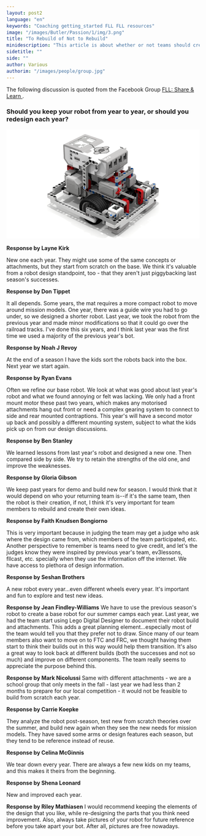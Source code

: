 ```yaml
---
layout: post2
language: "en"
keywords: "Coaching getting_started FLL FLL resources"
image: "/images/Butler/Passion/1/img/3.png"
title: "To Rebuild of Not to Rebuild"
minidescription: "This article is about whether or not teams should create a new competition robot each year."
sidetitle: ""
side: ""
author: Various
authorim: "/images/people/group.jpg"
---
```


The following discussion is quoted from the Facebook Group <a href="https://www.facebook.com/groups/FLLShareandLearn/">FLL: Share & Learn </a>.

### Should you keep your robot from year to year, or should you redesign each year?
 

<img src="/images/coachcorner/DroidBot.png" style="max-width: 100%" />


**Response by Layne Kirk**

New one each year. They might use some of the same concepts or attachments, but they start from scratch on the base. We think it's valuable from a robot design standpoint, too - that they aren't just piggybacking last season's successes.

**Response by Don Tippet**

It all depends. Some years, the mat requires a more compact robot to move around mission models. One year, there was a guide wire you had to go under, so we designed a shorter robot. Last year, we took the robot from the previous year and made minor modifications so that it could go over the railroad tracks. I've done this six years, and I think last year was the first time we used a majority of the previous year's bot.

**Response by Noah J Revoy** 

At the end of a season I have the kids sort the robots back into the box. Next year we start again.

**Response by Ryan Evans** 

Often we refine our base robot. We look at what was good about last year's robot and what we found annoying or felt was lacking. We only had a front mount motor these past two years, which makes any motorised attachments hang out front or need a complex gearing system to connect to side and rear mounted contraptions. This year's will have a second motor up back and possibly a different mounting system, subject to what the kids pick up on from our design discussions.

**Response by Ben Stanley** 

We learned lessons from last year's robot and designed a new one. Then compared side by side. We try to retain the strengths of the old one, and improve the weaknesses.

**Response by Gloria Gibson** 

We keep past years for demo and build new for season. I would think that it would depend on who your returning team is--if it's the same team, then the robot is their creation, if not, I think it's very important for team members to rebuild and create their own ideas.

**Response by Faith Knudsen Bongiorno** 

This is very important because in judging the team may get a judge who ask where the design came from, which members of the team participated, etc. Another perspective to remember is teams need to give credit, and let's the judges know they were inspired by previous year's team, ev3lessons, fllcast, etc. specially when they use the information off the internet. We have access to plethora of design information.

**Response by Seshan Brothers** 

A new robot every year...even different wheels every year. It's important and fun to explore and test new ideas.

**Response by Jean Findley-Williams** We have to use the previous season's robot to create a base robot for our summer camps each year. Last year, we had the team start using Lego Digital Designer to document their robot build and attachments. This adds a great planning element...especially most of the team would tell you that they prefer not to draw. Since many of our team members also want to move on to FTC and FRC, we thought having them start to think their builds out in this way would help them transition. It's also a great way to look back at different builds (both the successes and not so much) and improve on different components. The team really seems to appreciate the purpose behind this.

**Response by Mark Nicolussi** 
Same with different attachments - we are a school group that only meets in the fall - last year we had less than 2 months to prepare for our local competition - it would not be feasible to build from scratch each year.

**Response by Carrie Koepke**

 They analyze the robot post-season, test new from scratch theories over the summer, and build new again when they see the new needs for mission models. They have saved some arms or design features each season, but they tend to be reference instead of reuse.

**Response by Celina McGinnis** 

We tear down every year. There are always a few new kids on my teams, and this makes it theirs from the beginning.


**Response by Shena Leonard** 

New and improved each year. 

**Response by Riley Mathiasen** 
 I would recommend keeping the elements of the design that you like, while re-designing the parts that you think need improvement. Also, always take pictures of your robot for future reference before you take apart your bot. After all, pictures are free nowadays.




